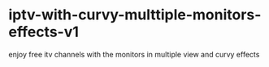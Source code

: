 # iptv-with-curvy-multtiple-monitors-effects-v1
enjoy free itv channels with the monitors in multiple view and curvy effects  
